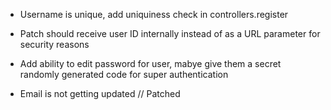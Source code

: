 - Username is unique, add uniquiness check in controllers.register

- Patch should receive user ID internally instead of as a URL parameter for security reasons

- Add ability to edit password for user, mabye give them a secret randomly generated code for super authentication

- Email is not getting updated // Patched
